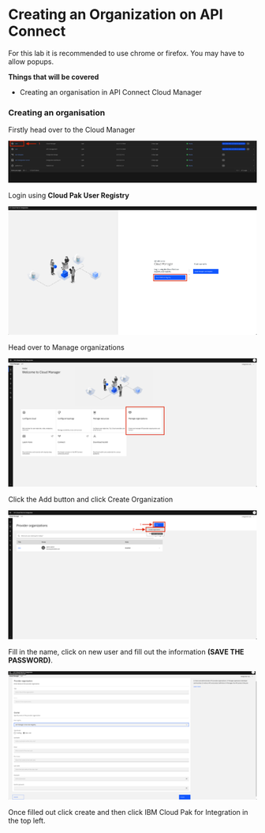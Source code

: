<h1>Creating an Organization on API Connect</h1>

For this lab it is recommended to use chrome or firefox. You may have to allow popups.

**Things that will be covered**

- Creating an organisation in API Connect Cloud Manager

<h3>Creating an organisation</h3>

<p>Firstly head over to the Cloud Manager</p>

![step1](./images/step1.png)

<p>Login using <strong>Cloud Pak User Registry</strong></p>

![step2](./images/step2.png)

<p>Head over to Manage organizations</p>

![step3](./images/step3.png)

<p>Click the Add button and click Create Organization</p>

![step4](./images/step4.png)

<p>Fill in the name, click on new user and fill out the information <strong>(SAVE THE PASSWORD)</strong>.</p>

![step5](./images/step5.png)

<p>Once filled out click create and then click IBM Cloud Pak for Integration in the top left.</p>
